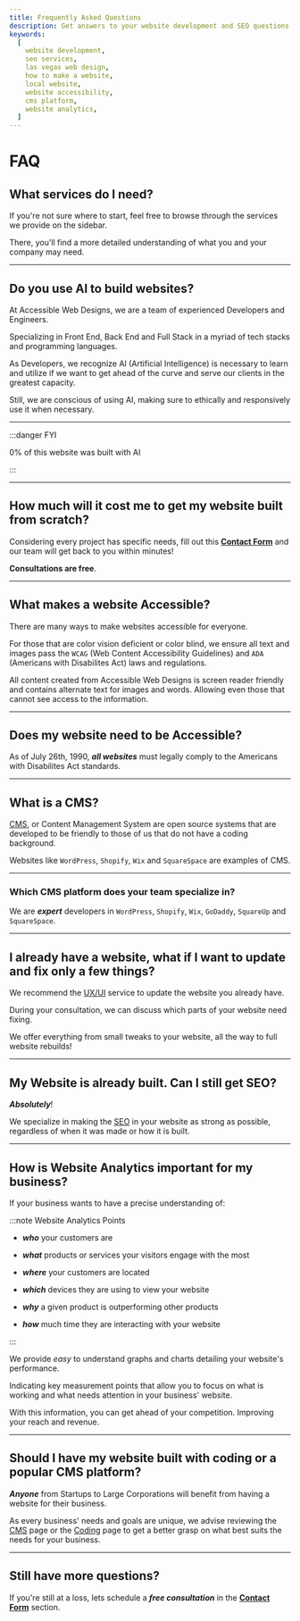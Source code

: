 ```yaml
---
title: Frequently Asked Questions
description: Get answers to your website development and SEO questions from Accessible Web Designs, your trusted Las Vegas web design agency.
keywords:
  [
    website development,
    seo services,
    las vegas web design,
    how to make a website,
    local website,
    website accessibility,
    cms platform,
    website analytics,
  ]
---
```


# FAQ

## What services do I need?

If you&apos;re not sure where to start, feel free to browse through the services we provide on the sidebar.

There, you&apos;ll find a more detailed understanding of what you and your company may need.

---

## Do you use AI to build websites?

At Accessible Web Designs, we are a team of experienced Developers and Engineers.

Specializing in Front End, Back End and Full Stack in a myriad of tech stacks and programming languages.

As Developers, we recognize AI (Artificial Intelligence) is necessary to learn and utilize if we want to get ahead of the curve and serve our clients in the greatest capacity.

Still, we are conscious of using AI, making sure to ethically and responsively use it when necessary.

---

:::danger FYI

0% of this website was built with AI

:::

---

## How much will it cost me to get my website built from scratch?

Considering every project has specific needs, fill out this **[Contact Form](/contact)** and our team will get back to you within minutes!

**Consultations are free**.

---

## What makes a website Accessible?

There are many ways to make websites accessible for everyone.

For those that are color vision deficient or color blind, we ensure all text and images pass the `WCAG` (Web Content Accessibility Guidelines) and `ADA` (Americans with Disabilites Act) laws and regulations.

All content created from Accessible Web Designs is screen reader friendly and contains alternate text for images and words. Allowing even those that cannot see access to the information.

---

## Does my website need to be Accessible?

As of July 26th, 1990, **_all websites_** must legally comply to the Americans with Disabilites Act standards.

---

## What is a CMS?

[CMS](/docs/cms-build/), or Content Management System are open source systems that are developed to be friendly to those of us that do not have a coding background.

Websites like `WordPress`, `Shopify`, `Wix` and `SquareSpace` are examples of CMS.

---

### Which CMS platform does your team specialize in?

We are _**expert**_ developers in `WordPress`, `Shopify`, `Wix`, `GoDaddy`, `SquareUp` and `SquareSpace`.

---

## I already have a website, what if I want to update and fix only a few things?

We recommend the [UX/UI](/docs/ux-ui/) service to update the website you already have.

During your consultation, we can discuss which parts of your website need fixing.

We offer everything from small tweaks to your website, all the way to full website rebuilds!

---

## My Website is already built. Can I still get SEO?

_**Absolutely**_!

We specialize in making the [SEO](/docs/seo-optimization/) in your website as strong as possible, regardless of when it was made or how it is built.

---

## How is Website Analytics important for my business?

If your business wants to have a precise understanding of:

:::note Website Analytics Points

- _**who**_ your customers are

- _**what**_ products or services your visitors engage with the most

- _**where**_ your customers are located

- _**which**_ devices they are using to view your website

- _**why**_ a given product is outperforming other products

- _**how**_ much time they are interacting with your website

:::

We provide _easy_ to understand graphs and charts detailing your website's performance.

Indicating key measurement points that allow you to focus on what is working and what needs attention in your business' website.

With this information, you can get ahead of your competition. Improving your reach and revenue.

---

## Should I have my website built with coding or a popular CMS platform?

_**Anyone**_ from Startups to Large Corporations will benefit from having a website for their business.

As every business' needs and goals are unique, we advise reviewing the [CMS](/docs/cms-build/) page or the [Coding](/docs/web-development/) page to get a better grasp on what best suits the needs for your business.

---

## Still have more questions?

If you're still at a loss, lets schedule a _**free consultation**_ in the **[Contact Form](/contact)** section.
